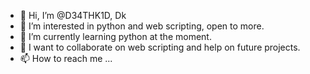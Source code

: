 - 👋 Hi, I’m @D34THK1D, Dk 
- 👀 I’m interested in python and web scripting, open to more. 
- 🌱 I’m currently learning python at the moment.
- 💞️ I want to collaborate on web scripting and help on future projects.
- 📫 How to reach me ...

<!---
D34THK1D/D34THK1D is a ✨ special ✨ repository because its `README.md` (this file) appears on your GitHub profile.
You can click the Preview link to take a look at your changes.
--->
